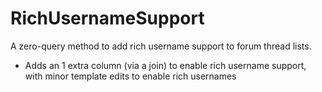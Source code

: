 # RichUsernameSupport

A zero-query method to add rich username support to forum thread lists.

- Adds an 1 extra column (via a join) to enable rich username support, with minor template edits to enable rich usernames
